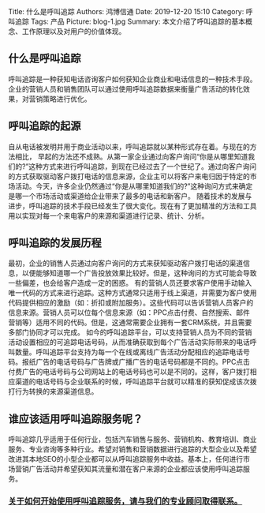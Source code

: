 Title: 什么是呼叫追踪
Authors: 鸿博信通
Date: 2019-12-20 15:10
Category: 呼叫追踪
Tags: 产品
Picture: blog-1.jpg
Summary: 本文介绍了呼叫追踪的基本概念、工作原理以及对用户的价值体现。

## 什么是呼叫追踪
呼叫追踪是一种获知电话咨询客户如何获知企业商业和电话信息的一种技术手段。企业的营销人员和销售团队可以通过使用呼叫追踪数据来衡量广告活动的转化效果，对营销策略进行优化。

## 呼叫追踪的起源
自从电话被发明并用于商业活动以来，呼叫追踪就以某种形式存在着。与现在的方法相比， 早起的方法还不成熟。从第一家企业通过向客户询问“你是从哪里知道我们的?”这种方式来进行呼叫追踪，到现在已经过去了一个世纪了。通过向客户询问的方式获取驱动客户拨打电话的信息来源，企业主可以将客户来电归因于特定的市场活动。今天，许多企业仍然通过“你是从哪里知道我们的?”这种询问方式来确定是哪一个市场活动或渠道给企业带来了最多的电话和新客户。
随着技术的发展与进步，呼叫追踪的技术手段已经发生了很大变化。现在有了更加精准的方法和工具用以实现对每一个来电客户的来源和渠道进行记录、统计、分析。

## 呼叫追踪的发展历程
最初，企业的销售人员通过向客户询问的方式来获知驱动客户拨打电话的渠道信息，以便能够知道哪一个广告投放效果比较好。但是，这种询问的方式可能会导致一些偏差，也会给客户造成一定的困惑。
有的营销人员还要求客户使用手动输入唯一代码的方式来进行追踪。这种方式通常只适用于线上渠道，并需要为客户使用代码提供相应的激励（如：折扣或附加服务）。这些代码可以告诉营销人员客户的信息来源。营销人员可以位每个信息来源（如：PPC点击付费、自然搜索、邮件营销等）适用不同的代码。但是，这通常需要企业拥有一套CRM系统，并且需要多部门协同才可以完成。
如今的呼叫追踪平台，可以支持营销人员为不同的营销活动设置相应的可追踪电话号码，从而准确获取到每个广告活动实际带来的电话呼叫数量。呼叫追踪平台支持为每一个在线或离线广告活动分配相应的追踪电话号码。报纸广告的电话号码与广告牌或广播广告的电话号码都是不同的。PPC点击付费广告的电话号码与公司网站上的电话号码也可以是不同的。这样，客户拨打相应渠道的电话号码与企业联系的时候，呼叫追踪平台就可以精准的获知促成该次拨打行为转换的来源渠道信息。

## 谁应该适用呼叫追踪服务呢？
呼叫追踪几乎适用于任何行业，包括汽车销售与服务、营销机构、教育培训、商业服务、专业咨询等多种行业。希望对销售和营销数据进行追踪的大型企业以及希望改进其本地SEO的小型企业都可以从呼叫追踪服务中收益。基本上，任何进行市场营销广告活动并希望获知其流量和潜在客户来源的企业都应该使用呼叫追踪服务。 

### [关于如何开始使用呼叫追踪服务，请与我们的专业顾问取得联系。](/contact.html)
